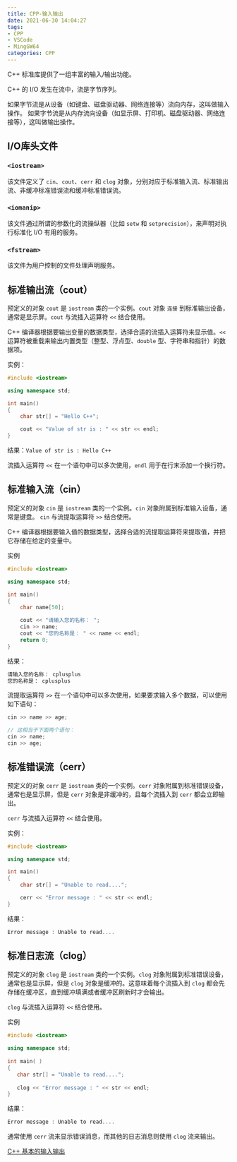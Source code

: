 ```yaml
---
title: CPP-输入输出
date: 2021-06-30 14:04:27
tags:
- CPP
- VSCode
- MingGW64
categories: CPP
---
```


C++ 标准库提供了一组丰富的输入/输出功能。

C++ 的 I/O 发生在流中，流是字节序列。

如果字节流是从设备（如键盘、磁盘驱动器、网络连接等）流向内存，这叫做输入操作。
如果字节流是从内存流向设备（如显示屏、打印机、磁盘驱动器、网络连接等），这叫做输出操作。

## I/O库头文件

### `<iostream>`

该文件定义了 `cin`、`cout`、`cerr` 和 `clog` 对象，分别对应于标准输入流、标准输出流、非缓冲标准错误流和缓冲标准错误流。

### `<iomanip>`

该文件通过所谓的参数化的流操纵器（比如 `setw` 和 `setprecision`），来声明对执行标准化 I/O 有用的服务。

### `<fstream>`

该文件为用户控制的文件处理声明服务。
<!--more-->

## 标准输出流（cout）

预定义的对象 `cout` 是 `iostream` 类的一个实例。`cout` 对象 `连接` 到标准输出设备，通常是显示屏。`cout` 与流插入运算符 `<<` 结合使用。

C++ 编译器根据要输出变量的数据类型，选择合适的流插入运算符来显示值。`<<` 运算符被重载来输出内置类型（整型、浮点型、`double` 型、字符串和指针）的数据项。

实例：

```cpp
#include <iostream>

using namespace std;

int main()
{
    char str[] = "Hello C++";

    cout << "Value of str is : " << str << endl;
}
```

结果：`Value of str is : Hello C++`

流插入运算符 `<<` 在一个语句中可以多次使用，`endl` 用于在行末添加一个换行符。

## 标准输入流（cin）

预定义的对象 `cin` 是 `iostream` 类的一个实例。`cin` 对象附属到标准输入设备，通常是键盘。
`cin` 与流提取运算符 `>>` 结合使用。

C++ 编译器根据要输入值的数据类型，选择合适的流提取运算符来提取值，并把它存储在给定的变量中。

实例

```cpp
#include <iostream>

using namespace std;

int main()
{
    char name[50];

    cout << "请输入您的名称： ";
    cin >> name;
    cout << "您的名称是： " << name << endl;
    return 0;
}
```

结果：

```cpp
请输入您的名称： cplusplus
您的名称是： cplusplus
```

流提取运算符 `>>` 在一个语句中可以多次使用，如果要求输入多个数据，可以使用如下语句：

```cpp
cin >> name >> age;

// 这相当于下面两个语句：
cin >> name;
cin >> age;
```

## 标准错误流（cerr）

预定义的对象 `cerr` 是 `iostream` 类的一个实例。`cerr` 对象附属到标准错误设备，通常也是显示屏，但是 `cerr` 对象是非缓冲的，且每个流插入到 `cerr` 都会立即输出。

`cerr` 与流插入运算符 `<<` 结合使用。

实例：

```cpp
#include <iostream>

using namespace std;

int main()
{
    char str[] = "Unable to read....";

    cerr << "Error message : " << str << endl;
}
```

结果：

```cpp
Error message : Unable to read....
```

## 标准日志流（clog）

预定义的对象 `clog` 是 `iostream` 类的一个实例。`clog` 对象附属到标准错误设备，通常也是显示屏，但是 `clog` 对象是缓冲的。这意味着每个流插入到 `clog` 都会先存储在缓冲区，直到缓冲填满或者缓冲区刷新时才会输出。

`clog` 与流插入运算符 `<<` 结合使用。

实例

```cpp
#include <iostream>
 
using namespace std;
 
int main( )
{
   char str[] = "Unable to read....";
 
   clog << "Error message : " << str << endl;
}
```

结果：

```cpp
Error message : Unable to read....
```

通常使用 `cerr` 流来显示错误消息，而其他的日志消息则使用 `clog` 流来输出。

[C++ 基本的输入输出](https://www.runoob.com/cplusplus/cpp-basic-input-output.html)